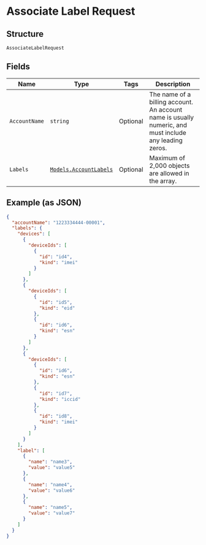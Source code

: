 
# Associate Label Request

## Structure

`AssociateLabelRequest`

## Fields

| Name | Type | Tags | Description |
|  --- | --- | --- | --- |
| `AccountName` | `string` | Optional | The name of a billing account. An account name is usually numeric, and must include any leading zeros. |
| `Labels` | [`Models.AccountLabels`](../../doc/models/account-labels.md) | Optional | Maximum of 2,000 objects are allowed in the array. |

## Example (as JSON)

```json
{
  "accountName": "1223334444-00001",
  "labels": {
    "devices": [
      {
        "deviceIds": [
          {
            "id": "id4",
            "kind": "imei"
          }
        ]
      },
      {
        "deviceIds": [
          {
            "id": "id5",
            "kind": "eid"
          },
          {
            "id": "id6",
            "kind": "esn"
          }
        ]
      },
      {
        "deviceIds": [
          {
            "id": "id6",
            "kind": "esn"
          },
          {
            "id": "id7",
            "kind": "iccid"
          },
          {
            "id": "id8",
            "kind": "imei"
          }
        ]
      }
    ],
    "label": [
      {
        "name": "name3",
        "value": "value5"
      },
      {
        "name": "name4",
        "value": "value6"
      },
      {
        "name": "name5",
        "value": "value7"
      }
    ]
  }
}
```

